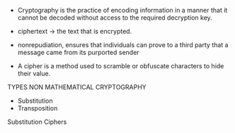 
- Cryptography is the practice of encoding information in a manner that it cannot be decoded without access to the required decryption key.
- ciphertext ->  the text that is  encrypted.


- nonrepudiation, ensures that individuals can prove to a third party that a message came from its purported sender
- A cipher is a method used to scramble or obfuscate characters to hide their value.



TYPES NON MATHEMATICAL CRYPTOGRAPHY
- Substitution 
- Transposition 


Substitution Ciphers


